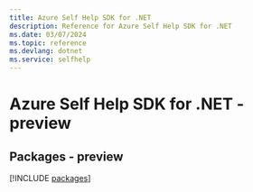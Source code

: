 ```yaml
---
title: Azure Self Help SDK for .NET
description: Reference for Azure Self Help SDK for .NET
ms.date: 03/07/2024
ms.topic: reference
ms.devlang: dotnet
ms.service: selfhelp
---
```

# Azure Self Help SDK for .NET - preview
## Packages - preview
[!INCLUDE [packages](self-help-index.md)]